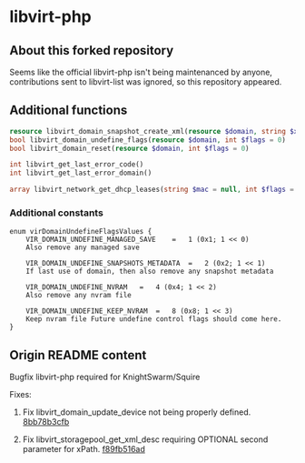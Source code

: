# libvirt-php
## About this forked repository
Seems like the official libvirt-php isn't being maintenanced by anyone, contributions sent to libvirt-list was ignored, so this repository appeared.

## Additional functions
```php
resource libvirt_domain_snapshot_create_xml(resource $domain, string $xml, int $flags = 0)
bool libvirt_domain_undefine_flags(resource $domain, int $flags = 0)
bool libvirt_domain_reset(resource $domain, int $flags = 0)

int libvirt_get_last_error_code()
int libvirt_get_last_error_domain()

array libvirt_network_get_dhcp_leases(string $mac = null, int $flags = 0)
```
### Additional constants
```
enum virDomainUndefineFlagsValues {
    VIR_DOMAIN_UNDEFINE_MANAGED_SAVE	=	1 (0x1; 1 << 0)	
    Also remove any managed save
    
    VIR_DOMAIN_UNDEFINE_SNAPSHOTS_METADATA	=	2 (0x2; 1 << 1)	
    If last use of domain, then also remove any snapshot metadata
    
    VIR_DOMAIN_UNDEFINE_NVRAM	=	4 (0x4; 1 << 2)	
    Also remove any nvram file
    
    VIR_DOMAIN_UNDEFINE_KEEP_NVRAM	=	8 (0x8; 1 << 3)	
    Keep nvram file Future undefine control flags should come here.
}
```

## Origin README content

Bugfix libvirt-php required for KnightSwarm/Squire

Fixes:


1. Fix libvirt_domain_update_device not being properly defined. [8bb78b3cfb](https://github.com/KnightSwarm/libvirt-php/commit/8bb78b3cfb4d8f872f06001712202c9d63d4dd4a)

2. Fix libvirt_storagepool_get_xml_desc requiring OPTIONAL second parameter for xPath. [f89fb516ad](https://github.com/KnightSwarm/libvirt-php/commit/f89fb516ad7d75d113e26381f1bc8d48f5811158)
